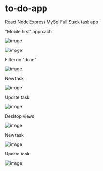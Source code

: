 # to-do-app
React Node Express MySql Full Stack task app

"Mobile first" approach

![image](https://user-images.githubusercontent.com/118814233/221165175-5f965a6a-54f0-4198-96c6-76556f8fbc86.png)

![image](https://user-images.githubusercontent.com/118814233/221165287-b5b40a8f-3309-42a8-a593-cd59606c8328.png)

Filter on "done"

![image](https://user-images.githubusercontent.com/118814233/221165453-7201335c-b06f-44af-8726-5392d2eb9c7e.png)

New task

![image](https://user-images.githubusercontent.com/118814233/221165601-ecb1778f-9489-4b53-8fde-3bb9b849ec61.png)

Update task

![image](https://user-images.githubusercontent.com/118814233/221165724-537aca09-cbc6-4da8-8a01-179b1c43edd8.png)

Desktop views

![image](https://user-images.githubusercontent.com/118814233/222097831-3f6157c7-d4fa-4994-bb36-741019b73e46.png)

New task

![image](https://user-images.githubusercontent.com/118814233/222097964-1ae08db0-4dae-49ab-823b-2946bcf86b2c.png)

Update task

![image](https://user-images.githubusercontent.com/118814233/222098090-de57af13-c0a4-4321-b2bb-b1f9345ad79f.png)
